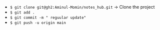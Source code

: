 -   `$ git clone git@gh2:Aminul-Momin/notes_hub.git` → Clone the project
-   `$ git add .`
-   `$ git commit -m " reguular update"`
-   `$ git push -u origin main`
